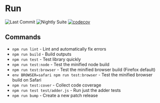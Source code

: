 # Run

![Last Commit](https://github.com/runonbitcoin/run/workflows/Last%20Commit/badge.svg) ![Nightly Suite](https://github.com/runonbitcoin/run/workflows/Nightly%20Suite/badge.svg) [![codecov](https://codecov.io/gh/runonbitcoin/run/branch/master/graph/badge.svg?token=IoAqrMTgqc)](https://codecov.io/gh/runonbitcoin/run)

## Commands

- `npm run lint` - Lint and automatically fix errors
- `npm run build` - Build outputs
- `npm run test` - Test library quickly
- `npm run test:node` - Test the minified node build
- `npm run test:browser` - Test the minified browser build (Firefox default)
- `env BROWSER=safari npm run test:browser` - Test the minified browser build on Safari
- `npm run test:cover` - Collect code coverage
- `npm run test test/adder.js` - Run just the adder tests
- `npm run bump` - Create a new patch release

